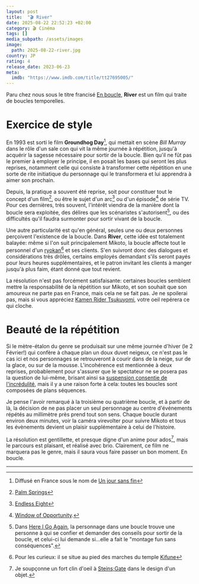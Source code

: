 ```yaml
---
layout: post
title:  "🎬 River"
date: 2025-08-22 22:52:23 +02:00
category: 🎬 Cinéma
tags: []
media_subpath: /assets/images
image:
  path: 2025-08-22-river.jpg
country: JP
rating: 4
release_date: 2023-06-23
meta:
  imdb: "https://www.imdb.com/title/tt27695005/"
---
```


Paru chez nous sous le titre francisé [<i class="fab fa-wikipedia-w"></i> En boucle](https://fr.wikipedia.org/wiki/En_boucle_(film)), **River** est un film qui traite de boucles temporelles.

# Exercice de style

En 1993 est sorti le film **Groundhog Day**[^1], qui mettait en scène _Bill Murray_ dans le rôle d'un sale con qui vit la même journée à répétition, jusqu'à acquérir la sagesse nécessaire pour sortir de la boucle. Bien qu'il ne fût pas le premier à employer le principe, il en posait les bases qui seront les plus reprises, notamment celle qui consiste à transformer cette répétition en une sorte de rite initiatique du personnage qui le transformera et lui apprendra à aimer son prochain. 

Depuis, la pratique a souvent été reprise, soit pour constituer tout le concept d'un film[^2], ou être le sujet d'un arc[^3] ou d'un épisode[^4] de série TV. Pour ces dernières, très souvent, l'intérêt viendra de la manière dont la boucle sera exploitée, des délires que les scénaristes s'autorisent[^5], ou des difficultés qu'il faudra surmonter pour sortir vivant de la boucle.

Une autre particularité est qu'en général, seules une ou deux personnes perçoivent l'existence de la boucle. Dans **River**, cette idée est totalement balayée: même si l'on suit principalement Mikoto, la boucle affecte tout le personnel d'un [<i class="fab fa-wikipedia-w"></i> ryokan](https://fr.wikipedia.org/wiki/Ryokan_(auberge))[^6] et ses clients. S'en suivront donc des dialogues et considérations très drôles, certains employés demandant s'ils seront payés pour leurs heures supplémentaires, et le patron invitant les clients à manger jusqu'à plus faim, étant donné que tout revient.

La résolution n'est pas forcément satisfaisante: certaines boucles semblent mettre la responsabilité de la répétition sur Mikoto, et son souhait que son amoureux ne parte pas en France, mais cela ne se fait pas. Je ne spoilerai pas, mais si vous appréciez [Kamen Rider Tsukuyomi](https://kamenrider.fandom.com/wiki/Tsukuyomi_(Zi-O)), votre oeil repérera ce qui cloche.

# Beauté de la répétition

Si le mètre-étalon du genre se produisait sur une même journée d'hiver (le 2 Février!) qui confère à chaque plan un doux duvet neigeux, ce n'est pas le cas ici et nos personnages se retrouveront à courir dans de la neige, sur de la glace, ou sur de la mousse. L'incohérence est mentionnée à deux reprises, probablement pour s'assurer que le spectateur ne se posera pas la question de lui-même, brisant ainsi sa [<i class="fab fa-wikipedia-w"></i> suspension consentie de l'incrédulité](https://fr.wikipedia.org/wiki/Suspension_consentie_de_l%27incr%C3%A9dulit%C3%A9), mais il y a une raison forte à cela: toutes les boucles sont composées de plans séquences.

Je pense l'avoir remarqué à la troisième ou quatrième boucle, et à partir de là, la décision de ne pas placer un seul personnage au centre d'événements répétés au millimètre près prend tout son sens. Chaque boucle durant environ deux minutes, voir la caméra virevolter pour suivre Mikoto et tous les évènements devient un plaisir supplémentaire à celui de l'histoire.

La résolution est gentillette, et presque digne d'un anime pour ados[^7], mais le parcours est plaisant, et réalisé avec brio. Clairement, ce film ne marquera pas le genre, mais il saura vous faire passer un bon moment. En boucle.

***
[^1]: Diffusé en France sous le nom de [<i class="fab fa-wikipedia-w"></i> Un jour sans fin](https://fr.wikipedia.org/wiki/Un_jour_sans_fin)
[^2]: [<i class="fab fa-wikipedia-w"></i> Palm Springs](https://fr.wikipedia.org/wiki/Palm_Springs_(film,_2020))
[^3]: [<i class="fab fa-wikipedia-w"></i> Endless Eight](https://en.wikipedia.org/wiki/List_of_The_Melancholy_of_Haruhi_Suzumiya_episodes#Season_2)
[^4]: [<i class="fab fa-wikipedia-w"></i> Window of Opportunity](https://en.wikipedia.org/wiki/Window_of_Opportunity_(Stargate_SG-1)).
[^5]: Dans [<i class="fab fa-wikipedia-w"></i> Here I Go Again](https://en.wikipedia.org/wiki/Here_I_Go_Again_(Legends_of_Tomorrow)), la personnage dans une boucle trouve une personne à qui se confier et demander des conseils pour sortir de la boucle, et celui-ci lui demande si...elle a fait le "montage fun sans conséquences".
[^6]: Pour les curieux: il se situe au pied des marches du temple [<i class="fab fa-wikipedia-w"></i> Kifune](https://fr.wikipedia.org/wiki/Kifune-jinja)
[^7]: Je soupçonne un fort clin d'oeil à [<i class="fab fa-wikipedia-w"></i> Steins;Gate](https://fr.wikipedia.org/wiki/Steins;Gate) dans le design d'un objet.